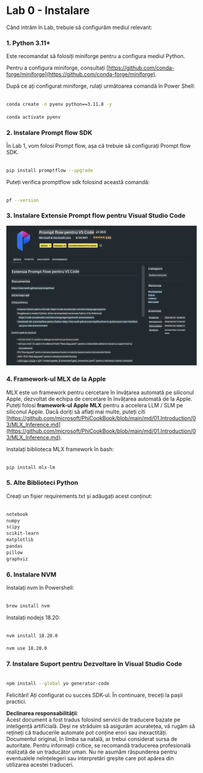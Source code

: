 # **Lab 0 - Instalare**

Când intrăm în Lab, trebuie să configurăm mediul relevant:

### **1. Python 3.11+**

Este recomandat să folosiți miniforge pentru a configura mediul Python.

Pentru a configura miniforge, consultați [https://github.com/conda-forge/miniforge](https://github.com/conda-forge/miniforge).

După ce ați configurat miniforge, rulați următoarea comandă în Power Shell:

```bash

conda create -n pyenv python==3.11.8 -y

conda activate pyenv

```

### **2. Instalare Prompt flow SDK**

În Lab 1, vom folosi Prompt flow, așa că trebuie să configurați Prompt flow SDK.

```bash

pip install promptflow --upgrade

```

Puteți verifica promptflow sdk folosind această comandă:

```bash

pf --version

```

### **3. Instalare Extensie Prompt flow pentru Visual Studio Code**

![pf](../../../../../../../../../translated_images/pf_ext.fa065f22e1ee3e67157662d8be5241f346ddd83744045e3406d92b570e8d8b36.ro.png)

### **4. Framework-ul MLX de la Apple**

MLX este un framework pentru cercetare în învățarea automată pe siliconul Apple, dezvoltat de echipa de cercetare în învățarea automată de la Apple. Puteți folosi **framework-ul Apple MLX** pentru a accelera LLM / SLM pe siliconul Apple. Dacă doriți să aflați mai multe, puteți citi [https://github.com/microsoft/PhiCookBook/blob/main/md/01.Introduction/03/MLX_Inference.md](https://github.com/microsoft/PhiCookBook/blob/main/md/01.Introduction/03/MLX_Inference.md).

Instalați biblioteca MLX framework în bash:

```bash

pip install mlx-lm

```

### **5. Alte Biblioteci Python**

Creați un fișier requirements.txt și adăugați acest conținut:

```txt

notebook
numpy 
scipy 
scikit-learn 
matplotlib 
pandas 
pillow 
graphviz

```

### **6. Instalare NVM**

Instalați nvm în Powershell:

```bash

brew install nvm

```

Instalați nodejs 18.20:

```bash

nvm install 18.20.0

nvm use 18.20.0

```

### **7. Instalare Suport pentru Dezvoltare în Visual Studio Code**

```bash

npm install --global yo generator-code

```

Felicitări! Ați configurat cu succes SDK-ul. În continuare, treceți la pașii practici.

**Declinarea responsabilității**:  
Acest document a fost tradus folosind servicii de traducere bazate pe inteligență artificială. Deși ne străduim să asigurăm acuratețea, vă rugăm să rețineți că traducerile automate pot conține erori sau inexactități. Documentul original, în limba sa natală, ar trebui considerat sursa de autoritate. Pentru informații critice, se recomandă traducerea profesională realizată de un traducător uman. Nu ne asumăm răspunderea pentru eventualele neînțelegeri sau interpretări greșite care pot apărea din utilizarea acestei traduceri.
